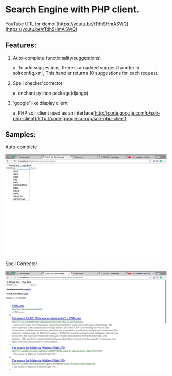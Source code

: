 # Search Engine with PHP client.

YouTube URL for demo: [https://youtu.be/rTdhSHmASWQ](https://youtu.be/rTdhSHmASWQ)

## Features:

1. Auto-complete functionality(suggestions)

    a. To add suggestions, there is an added suggest handler in solrconfig.xml, This handler returns 10 suggestions for each request.

2. Spell checker/corrector

    a. enchant python package(django)

3. 'google' like display client

    a. PHP solr client used as an interface[http://code.google.com/p/solr-php-client](http://code.google.com/p/solr-php-client)

## Samples:

Auto-complete

![Alt text](https://github.com/AmeyRuikar/SearchOn/blob/master/img/q1.jpg "Optional title")

Spell Corrector

![Alt text](https://github.com/AmeyRuikar/SearchOn/blob/master/img/q2.jpg "Optional title")
